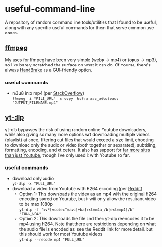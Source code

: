# useful-command-line

A repository of random command line tools/utilities that I found to be useful, along with any specific useful commands for them that serve common use cases.

## [ffmpeg](https://ffmpeg.org/)
My uses for ffmpeg have been very simple (webp -> mp4) or (opus -> mp3), so I've barely scratched the surface on what it can do. Of course, there's always [HandBrake](https://handbrake.fr/) as a GUI-friendly option.

### useful commands

- m3u8 into mp4 (per [StackOverflow](https://stackoverflow.com/questions/32528595/ffmpeg-mp4-from-http-live-streaming-m3u8-file))  
  `ffmpeg -i "FILE_URL" -c copy -bsf:a aac_adtstoasc "OUTPUT_FILENAME.mp4"`

## [yt-dlp](https://github.com/yt-dlp/yt-dlp)
yt-dlp bypasses the risk of using random online Youtube downloaders, while also giving so many more options wrt downloading multiple videos (playlist) at once, filtering out files that would exceed a size limit, choosing to download only the audio or video (both together or separated), subtitling, formatting, encoding, and et cetera. It also has support for [far more sites than just Youtube](https://github.com/yt-dlp/yt-dlp/blob/master/supportedsites.md), though I've only used it with Youtube so far.

### useful commands

- download only audio  
  `yt-dlp -x "FULL_URL"`
- download a video from Youtube with H264 encoding (per [Reddit](https://www.reddit.com/r/youtubedl/wiki/h264/))
  - Option 1: This downloads the video as an mp4 with the original H264 encoding stored on Youtube, but it will only allow the resultant video to be max 1080p  
    `yt-dlp -f "bv*[vcodec^=avc]+ba[ext=m4a]/b[ext=mp4]/b" "FULL_URL"`
  - Option 2: This downloads the file and then yt-dlp reencodes it to be mp4 using H264. Note that there are restrictions depending on what the audio file is encoded as; see the Reddit link for more detail, but this should work for most Youtube videos.  
    `yt-dlp --recode mp4 "FULL_URL"`
